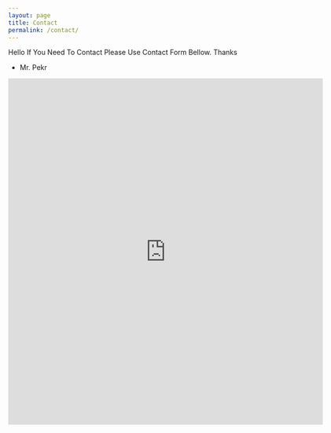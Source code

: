 ```yaml
---
layout: page
title: Contact
permalink: /contact/
---
```

Hello If You Need To Contact Please Use Contact Form Bellow. Thanks
- Mr. Pekr

<iframe src="https://docs.google.com/forms/d/e/1FAIpQLSfmKmh0tkjgmzyi8FbcS6mx_-WrphtNXPDxBM4RoTIefFDw5g/viewform?embedded=true" width="640" height="705" frameborder="0" marginheight="0" marginwidth="0">Načítání…</iframe>

